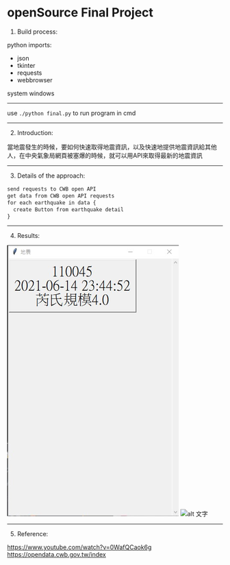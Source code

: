 # openSource Final Project

1. Build process:

python imports:
* json  
* tkinter  
* requests  
* webbrowser  


system windows

---

use
` ./python final.py `
to run program in cmd

---

2. Introduction:

 當地震發生的時候，要如何快速取得地震資訊，以及快速地提供地震資訊給其他人，在中央氣象局網頁被塞爆的時候，就可以用API來取得最新的地震資訊
 
 
 ---


3. Details of the approach:

```
send requests to CWB open API
get data from CWB open API requests
for each earthquake in data {
  create Button from earthquake detail
}

```

---

4. Results:


![alt 文字](https://github.com/karl890309/openSource/blob/main/1.jpg)
![alt 文字](https://scweb.cwb.gov.tw/webdata/OLDEQ/202106/2021061423445240045_H.png)



---


5. Reference:

https://www.youtube.com/watch?v=0WafQCaok6g  
https://opendata.cwb.gov.tw/index  





